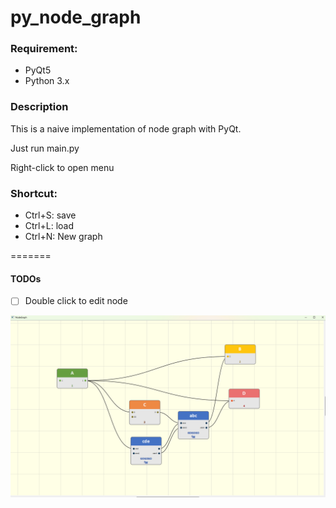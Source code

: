# py_node_graph

### Requirement:

- PyQt5
- Python 3.x

### Description

This is a naive implementation of node graph with PyQt.

Just run main.py

Right-click to open menu

### Shortcut:

- Ctrl+S: save
- Ctrl+L: load
- Ctrl+N: New graph

=======
#### TODOs

- [ ] Double click to edit node

![fig](fig.png)
